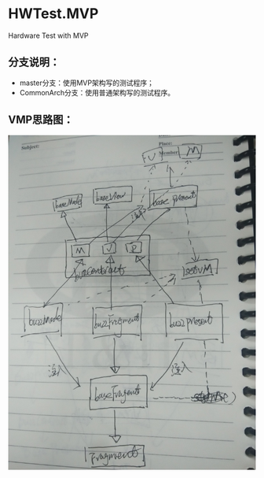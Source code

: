 # HWTest.MVP
Hardware Test with MVP

## 分支说明：

* master分支：使用MVP架构写的测试程序；
* CommonArch分支：使用普通架构写的测试程序。

## VMP思路图：

![mvp.jpg](mvp.jpg)
